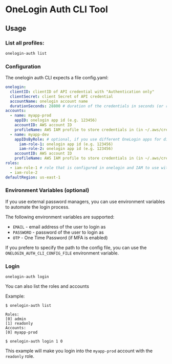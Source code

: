 # OneLogin Auth CLI Tool

## Usage

### List all profiles:
```bash
onelogin-auth list
```

### Configuration

The onelogin auth CLI expects a file config.yaml:

```yaml
onelogin:
  clientID: clientID of API credential with "Authentication only"
  clientSecret: client Secret of API credential
  accountName: onelogin account name
  durationSeconds: 28800 # duration of the credentials in seconds (or remove for the default of 3600)
accounts:
  - name: myapp-prod
    appID: onelogin app id (e.g. 123456)
    accountID: AWS account ID
    profileName: AWS IAM profile to store credentials in (in ~/.aws/credentials)
  - name: myapp-dev
    appIDsByRole: # optional, if you use different OneLogin apps for different roles
      iam-role-1: onelogin app id (e.g. 123456)
      iam-role-2: onelogin app id (e.g. 123456)
    accountID: AWS account ID
    profileName: AWS IAM profile to store credentials in (in ~/.aws/credentials)
roles:
  - iam-role-1 # role that is configured in onelogin and IAM to use with the onelogin identity provider
  - iam-role-2
defaultRegion: us-east-1
```

### Environment Variables (optional)

If you use external password managers, you can use environment variables to automate the login process.

The following environment variables are supported:

 - `EMAIL` - email address of the user to login as
 - `PASSWORD` - password of the user to login as
 - `OTP` - One Time Password (if MFA is enabled)

If you prefere to specify the path to the config file, you can use the `ONELOGIN_AUTH_CLI_CONFIG_FILE` environment variable.

### Login

```
onelogin-auth login
```

You can also list the roles and accounts

Example:
```
$ onelogin-auth list

Roles:
[0] admin
[1] readonly
Accounts:
[0] myapp-prod

$ onelogin-auth login 1 0 
```
This example will make you login into the `myapp-prod` account with the `readonly` role.
